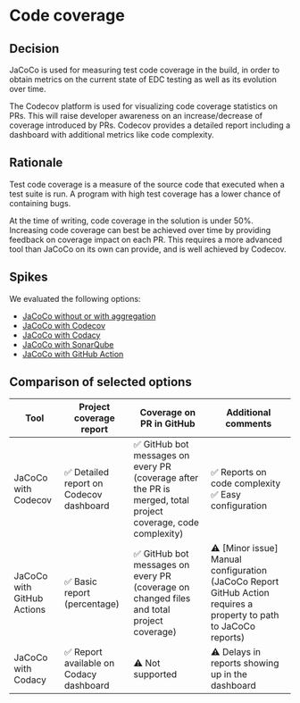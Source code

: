 # Code coverage

## Decision

JaCoCo is used for measuring test code coverage in the build, in order to obtain metrics on the current state of EDC testing as well as its evolution over time. 

The Codecov platform is used for visualizing code coverage statistics on PRs. This will raise developer awareness on an increase/decrease of coverage introduced by PRs. Codecov provides a detailed report including a dashboard with additional metrics like code complexity.

## Rationale

Test code coverage is a measure of the source code that executed when a test suite is run. A program with high test coverage has a lower chance of containing bugs.

At the time of writing, code coverage in the solution is under 50%. Increasing code coverage can best be achieved over time by providing feedback on coverage impact on each PR. This requires a more advanced tool than JaCoCo on its own can provide, and is well achieved by Codecov.

## Spikes

We evaluated the following options:

- [JaCoCo without or with aggregation](jacoco.md)
- [JaCoCo with Codecov](codecov.md)
- [JaCoCo with Codacy](codacy.md)
- [JaCoCo with SonarQube](sonarqube.md)
- [JaCoCo with GitHub Action](jacoco_github_action.md)

## Comparison of selected options

| Tool                       | Project coverage report                | Coverage on PR in GitHub                                     | Additional comments                                                                                               |
| -------------------------- | -------------------------------------- | ------------------------------------------------------------ |-------------------------------------------------------------------------------------------------------------------|
| JaCoCo with Codecov        | ✅ Detailed report on Codecov dashboard | ✅ GitHub bot messages on every PR (coverage after the PR is merged, total project coverage, code complexity) | ✅ Reports on code complexity<br/> ✅ Easy configuration                                                             |
| JaCoCo with GitHub Actions | ✅ Basic report (percentage)            | ✅ GitHub bot messages on every PR (coverage on changed files and total project coverage) | ⚠️ [Minor issue] Manual configuration (JaCoCo Report GitHub Action requires a property to path to JaCoCo reports) |
| JaCoCo with Codacy         | ✅ Report available on Codacy dashboard | ⚠️ Not supported                                              | ⚠️ Delays in reports showing up in the dashboard                                                                  |
